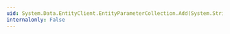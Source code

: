 ```yaml
---
uid: System.Data.EntityClient.EntityParameterCollection.Add(System.String,System.Data.DbType)
internalonly: False
---
```

